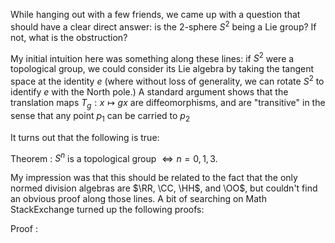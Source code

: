 While hanging out with a few friends, we came up with a question that should have a clear direct answer: is the 2-sphere $S^2$ being a Lie group? If not, what is the obstruction?

My initial intuition here was something along these lines: if $S^2$ were a topological group, we could consider its Lie algebra by taking the tangent space at the identity $e$ (where without loss of generality, we can rotate $S^2$ to identify $e$ with the North pole.) A standard argument shows that the translation maps $T_g:x\mapsto gx$ are diffeomorphisms, and are "transitive" in the sense that any point $p_1$ can be carried to $p_2$ 

It turns out that the following is true:

Theorem
: $S^n$ is a topological group $\iff n=0,1,3$.

My impression was that this should be related to the fact that the only normed division algebras are $\RR, \CC, \HH$, and \OO$, but couldn't find an obvious proof along those lines. A bit of searching on Math StackExchange turned up the following proofs:



Proof
: 